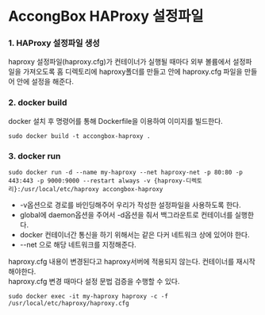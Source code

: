 # AccongBox HAProxy 설정파일

### 1. HAProxy 설정파일 생성
haproxy 설정파일(haproxy.cfg)가 컨테이너가 실행될 때마다 외부 볼륨에서 설정파일을 가져오도록
홈 디렉토리에 haproxy폴더를 만들고 안에 haproxy.cfg 파일을 만들어 안에 설정을 해준다.

### 2. docker build
docker 설치 후 명령어를 통해 Dockerfile을 이용하여 이미지를 빌드한다.
```
sudo docker build -t accongbox-haproxy .
```

### 3. docker run
```
sudo docker run -d --name my-haproxy --net haproxy-net -p 80:80 -p 443:443 -p 9000:9000 --restart always -v {haproxy-디렉토리}:/usr/local/etc/haproxy accongbox-haproxy
```

- -v옵션으로 경로를 바인딩해주어 우리가 작성한 설정파일을 사용하도록 한다.
- global에 daemon옵션을 주어서 -d옵션을 줘서 백그라운트로 컨테이너를 실행한다.
- docker 컨테이너간 통신을 하기 위해서는 같은 다커 네트워크 상에 있어야 한다.
- --net 으로 해당 네트워크를 지정해준다.

haproxy.cfg 내용이 변경된다고 haproxy서버에 적용되지 않는다. 컨테이너를 재시작 해야한다.<br>
haproxy.cfg 변경 때마다 설정 문법 검증을 수행할 수 있다.
```
sudo docker exec -it my-haproxy haproxy -c -f /usr/local/etc/haproxy/haproxy.cfg
```

